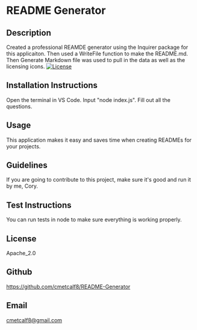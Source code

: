 # README Generator #

## Description ##

Created a professional REAMDE generator using the Inquirer package for this applicaiton. Then used a WriteFile function to make the README.md. Then Generate Markdown file was used to pull in the data as well as the licensing icons. 
[![License](https://img.shields.io/badge/License-Apache_2.0-blue.svg)](https://opensource.org/licenses/Apache_2.0)

## Installation Instructions ##

Open the terminal in VS Code. Input "node index.js". Fill out all the questions.

## Usage ##

This application makes it easy and saves time when creating READMEs for your projects. 

## Guidelines ##

If you are going to contribute to this project, make sure it's good and run it by me, Cory.

## Test Instructions ##

You can run tests in node to make sure everything is working properly. 

## License ##

Apache_2.0

## Github ##

https://github.com/cmetcalf8/README-Generator

## Email ##

cmetcalf8@gmail.com

